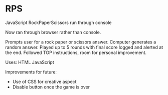 # RPS
JavaScript RockPaperScissors run through console

Now ran through browser rather than console.

Prompts user for a rock paper or scissors answer.
Computer generates a random answer.
Played up to 5 rounds with final score logged and alerted at the end.
Followed TOP instructions, room for personal improvement. 

Uses:
HTML
JavaScript

Improvements for future:
- Use of CSS for creative aspect
- Disable button once the game is over